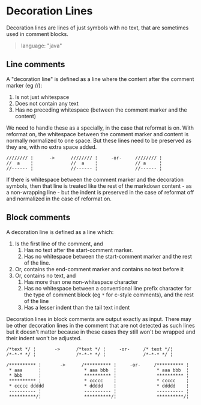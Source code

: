 # Decoration Lines

Decoration lines are lines of just symbols with no text, that are sometimes used
in comment blocks.

> language: "java"

## Line comments ##

A "decoration line" is defined as a line where the content after the comment
marker (eg //):
1. Is not just whitespace
2. Does not contain any text
3. Has no preceding whitespace (between the comment marker and the content)

We need to handle these as a specially, in the case that reformat is on. With
reformat on, the whitespace between the comment marker and content is
normally normalized to one space. But these lines need to be preserved as they
are, with no extra space added.

    //////// ¦      ->      //////// ¦     -or-     //////// ¦
    //  a    ¦              //  a    ¦              // a     ¦
    //------ ¦              //------ ¦              //------ ¦

If there is whitespace between the comment marker and the decoration symbols,
then that line is treated like the rest of the markdown content - as a
non-wrapping line - but the indent is preserved in the case of reformat off and
normalized in the case of reformat on.


## Block comments ##

A decoration line is defined as a line which:
1. Is the first line of the comment, and
    1) Has no text after the start-comment marker.
    2) Has no whitespace between the start-comment marker and the rest of the line.
2. Or, contains the end-comment marker and contains no text before it
3. Or, contains no text, and
    1) Has more than one non-whitespace character
    2) Has no whitespace between a conventional line prefix character for the
       type of comment block (eg `*` for c-style comments), and the rest of the
       line
    3) Has a lesser indent than the tail text indent

Decoration lines in block comments are output exactly as input. There may be
other decoration lines in the comment that are not detected as such lines but
it doesn't matter because in these cases they still won't be wrapped and their
indent won't be adjusted.

    /*text */ ¦       ->      /*text */ ¦     -or-     /* text */¦
    /*-*-* */ ¦               /*-*-* */ ¦              /*-*-* */ ¦

    /********** ¦       ->      /********** ¦     -or-     /********** ¦
     * aaa      ¦                * aaa bbb  ¦               * aaa bbb  ¦
     * bbb      ¦                ********** ¦               ********** ¦
     ********** ¦                * ccccc    ¦               * ccccc    ¦
     * ccccc ddddd               * ddddd    ¦               * ddddd    ¦
     ---------- ¦                ---------- ¦               ---------- ¦
     **********/¦                **********/¦               **********/¦
